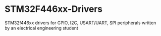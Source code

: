 # STM32F446xx-Drivers
STM32f446xx drivers for GPIO, I2C, USART/UART, SPI peripherals written by an electrical engineering student 
